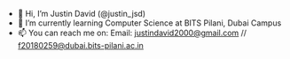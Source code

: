 - 👋 Hi, I’m Justin David (@justin_jsd)
- 🌱 I’m currently learning Computer Science at BITS Pilani, Dubai Campus
- 📫 You can reach me on:
  Email: justindavid2000@gmail.com // f20180259@dubai.bits-pilani.ac.in

<!---
justinjsd/justinjsd is a ✨ special ✨ repository because its `README.md` (this file) appears on your GitHub profile.
You can click the Preview link to take a look at your changes.
--->
